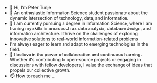 - 👋 Hi, I’m Peter Tunje 
- 👀 An enthusiastic Information Science student passionate about the dynamic intersection of technology, data, and information.
- 🌱 I am currently pursuing a degree in Information Science, where I am honing my skills in areas such as data analysis, database design, and information architecture. I thrive on the challenges of exploring innovative solutions to real-world information-related problems
- I'm always eager to learn and adapt to emerging technologies in the field.
- 💞️ I believe in the power of collaboration and continuous learning. Whether it's contributing to open-source projects or engaging in discussions with fellow developers, I value the exchange of ideas that propels our collective growth.
- 📫 How to reach me ...

<!---
Ptunje01/Ptunje01 is a ✨ special ✨ repository because its `README.md` (this file) appears on your GitHub profile.
You can click the Preview link to take a look at your changes.
--->
